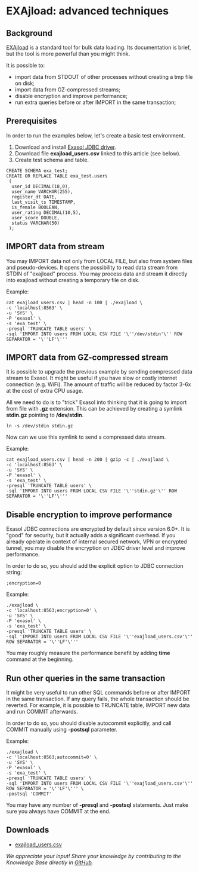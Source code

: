 # EXAjload: advanced techniques 
## Background

[EXAjload](https://docs.exasol.com/loading_data/file_formats.htm) is a standard tool for bulk data loading. Its documentation is brief, but the tool is more powerful than you might think.

It is possible to:

* import data from STDOUT of other processes without creating a tmp file on disk;
* import data from GZ-compressed streams;
* disable encryption and improve performance;
* run extra queries before or after IMPORT in the same transaction;

## Prerequisites

In order to run the examples below, let's create a basic test environment.

1. Download and install [Exasol JDBC driver](https://docs.exasol.com/connect_exasol/drivers/jdbc.htm).  
2. Download file **exajload_users.csv** linked to this article (see below).
3. Create test schema and table.


```markup
CREATE SCHEMA exa_test;  
CREATE OR REPLACE TABLE exa_test.users 
 (     
  user_id DECIMAL(18,0),     
  user_name VARCHAR(255),     
  register_dt DATE,     
  last_visit_ts TIMESTAMP,     
  is_female BOOLEAN,     
  user_rating DECIMAL(10,5),     
  user_score DOUBLE,     
  status VARCHAR(50) 
 );
```
## IMPORT data from stream

You may IMPORT data not only from LOCAL FILE, but also from system files and pseudo-devices. It opens the possibility to read data stream from STDIN of "exajload" process. You may process data and stream it directly into exajload without creating a temporary file on disk.

Example:


```markup
cat exajload_users.csv | head -n 100 | ./exajload \
-c 'localhost:8563' \
-u 'SYS' \
-P 'exasol' \
-s 'exa_test' \
-presql 'TRUNCATE TABLE users' \
-sql 'IMPORT INTO users FROM LOCAL CSV FILE '\''/dev/stdin'\'' ROW SEPARATOR = '\''LF'\'''
```
## IMPORT data from GZ-compressed stream

It is possible to upgrade the previous example by sending compressed data stream to Exasol. It might be useful if you have slow or costly internet connection (e.g. WiFi). The amount of traffic will be reduced by factor 3-6x at the cost of extra CPU usage.

All we need to do is to "trick" Exasol into thinking that it is going to import from file with **.gz** extension. This can be achieved by creating a symlink **stdin.gz** pointing to **/dev/stdin**.


```markup
ln -s /dev/stdin stdin.gz
```
Now can we use this symlink to send a compressed data stream.

Example:


```markup
cat exajload_users.csv | head -n 200 | gzip -c | ./exajload \
-c 'localhost:8563' \
-u 'SYS' \
-P 'exasol' \
-s 'exa_test' \
-presql 'TRUNCATE TABLE users' \
-sql 'IMPORT INTO users FROM LOCAL CSV FILE '\''stdin.gz'\'' ROW SEPARATOR = '\''LF'\'''
```
## Disable encryption to improve performance

Exasol JDBC connections are encrypted by default since version 6.0+. It is "good" for security, but it actually adds a significant overhead. If you already operate in context of internal secured network, VPN or encrypted tunnel, you may disable the encryption on JDBC driver level and improve performance.

In order to do so, you should add the explicit option to JDBC connection string:


```markup
;encryption=0
```
Example:


```markup
./exajload \
-c 'localhost:8563;encryption=0' \
-u 'SYS' \
-P 'exasol' \
-s 'exa_test' \
-presql 'TRUNCATE TABLE users' \
-sql 'IMPORT INTO users FROM LOCAL CSV FILE '\''exajload_users.csv'\'' ROW SEPARATOR = '\''LF'\'''
```
You may roughly measure the performance benefit by adding **time** command at the beginning.

## Run other queries in the same transaction

It might be very useful to run other SQL commands before or after IMPORT in the same transaction. If any query fails, the whole transaction should be reverted. For example, it is possible to TRUNCATE table, IMPORT new data and run COMMIT afterwards.

In order to do so, you should disable autocommit explicitly, and call COMMIT manually using **-postsql** parameter.

Example:


```markup
./exajload \
-c 'localhost:8563;autocommit=0' \
-u 'SYS' \
-P 'exasol' \
-s 'exa_test' \
-presql 'TRUNCATE TABLE users' \
-sql 'IMPORT INTO users FROM LOCAL CSV FILE '\''exajload_users.csv'\'' ROW SEPARATOR = '\''LF'\''' \
-postsql 'COMMIT'
```
You may have any number of **-presql** and **-postsql** statements. Just make sure you always have COMMIT at the end.

## Downloads
* [exajload_users.csv](https://github.com/exasol/public-knowledgebase/blob/main/Connect-with-Exasol/attachments/exajload_users.csv)

*We appreciate your input! Share your knowledge by contributing to the Knowledge Base directly in [GitHub](https://github.com/exasol/public-knowledgebase).* 